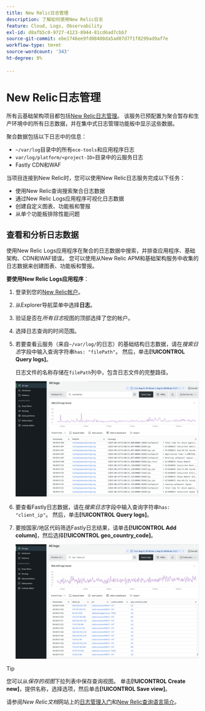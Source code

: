 ```yaml
---
title: New Relic日志管理
description: 了解如何使用New Relic日志
feature: Cloud, Logs, Observability
exl-id: d8afb5c0-9727-4123-8944-81cd6ad7cbb7
source-git-commit: ebe1746ee9fd08480da5ad07d7f1f8299ad9af7e
workflow-type: tm+mt
source-wordcount: '343'
ht-degree: 0%

---
```


# New Relic日志管理

所有云基础架构项目都包括[New Relic日志管理](https://docs.newrelic.com/docs/logs/get-started/get-started-log-management/)。 该服务已预配置为聚合暂存和生产环境中的所有日志数据，并在集中式日志管理功能板中显示这些数据。

聚合数据包括以下日志中的信息：

- `~/var/log`目录中的所有`ece-tools`和应用程序日志
- `var/log/platform/<project-ID>`目录中的云服务日志
- Fastly CDN和WAF

当项目连接到New Relic时，您可以使用New Relic日志服务完成以下任务：

- 使用New Relic查询搜索聚合日志数据
- 通过New Relic Logs应用程序可视化日志数据
- 创建自定义图表、功能板和警报
- 从单个功能板排除性能问题

## 查看和分析日志数据

使用New Relic Logs应用程序在聚合的日志数据中搜索，并排查应用程序、基础架构、CDN和WAF错误。 您可以使用从New Relic APM和基础架构服务中收集的日志数据来创建图表、功能板和警报。

**要使用New Relic Logs应用程序**：

1. 登录到您的[New Relic帐户](https://login.newrelic.com/login)。

1. 从Explorer导航菜单中选择&#x200B;**日志**。

1. 验证是否在&#x200B;_所有日志_&#x200B;视图的顶部选择了您的帐户。

1. 选择日志查询的时间范围。

1. 若要查看云服务（来自`~/var/log/`的日志）的基础结构日志数据，请在&#x200B;_搜索日志_&#x200B;字段中输入查询字符串`has: "filePath"`。 然后，单击&#x200B;**[!UICONTROL Query logs]**。

   日志文件的名称存储在`filePath`列中，包含日志文件的完整路径。

   ![云项目New Relic服务日志数据](../../assets/new-relic/var-log-query.png)

1. 要查看Fastly日志数据，请在&#x200B;_搜索日志_&#x200B;字段中输入查询字符串`has: "client_ip"`。 然后，单击&#x200B;**[!UICONTROL Query logs]**。

1. 要按国家/地区代码筛选Fastly日志结果，请单击&#x200B;**[!UICONTROL Add column]**，然后选择&#x200B;**[!UICONTROL geo_country_code]**。

   ![云项目New Relic CDN日志属性筛选器](../../assets/new-relic/fastly-countrycode-filter.png)

>[!TIP]
>
>您可以从&#x200B;_保存的视图_&#x200B;下拉列表中保存查询视图。 单击&#x200B;**[!UICONTROL Create new]**，提供名称，选择选项，然后单击&#x200B;**[!UICONTROL Save view]**。
>
>请参阅&#x200B;_New Relic文档_&#x200B;网站上的[日志管理入门](https://docs.newrelic.com/docs/logs/get-started/get-started-log-management/)和[New Relic查询语言简介](https://docs.newrelic.com/docs/query-your-data/nrql-new-relic-query-language/get-started/introduction-nrql-new-relics-query-language/)。
